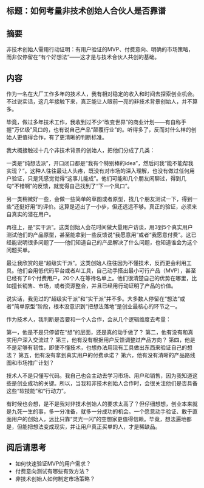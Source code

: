 ## 标题：如何考量非技术创始人合伙人是否靠谱

## 摘要
非技术创始人需用行动证明：有用户验证的MVP、付费意向、明确的市场策略，而非仅停留在“有个好想法”——这才是与技术合伙人共创的基础。

## 内容
作为一名在大厂工作多年的技术人，我有相对稳定的收入和时间去探索创业机会。不过说实话，这几年接触下来，真正能让人眼前一亮的非技术背景创始人，并不算多。

毕竟，做过多年技术工作，我收到过不少“改变世界”的商业计划——有自称手握“万亿级”风口的，也有说自己产品“颠覆行业”的。听得多了，反而对什么样的创始人更值得合作，有了更清晰的判断标准。

我大概接触过十几个非技术背景的创始人，把他们分成了几类：

一类是“纯想法派”，开口闭口都是“我有个特别棒的idea”，然后问我“能不能帮我实现？”。这种人往往最让人头疼，既没有对市场的深入理解，也没有做过任何用户验证，只是凭感觉觉得“这事儿能成”。他们可能和几个朋友闲聊过，得到几句“不错啊”的反馈，就觉得自己找到了“下一个风口”。

另一类稍微好一些，会做一些简单的草图或者原型，找几个朋友测试一下，得到一些“还挺好用”的评价。这算是迈出了一小步，但还远远不够。真正的验证，必须来自真实的潜在用户。

再往上，是“实干派”。这类创始人会花时间做大量用户访谈，用3到5个真实用户测试他们的产品原型，甚至能拿到一些反馈说“我愿意用”或者“我愿意付费”。这已经能说明很多问题了——他们知道自己的产品解决了什么问题，也知道谁会为这个问题买单。

最让我欣赏的是“超级实干派”。这类创始人往往因为不懂技术，反而更会利用工具。他们会用低代码平台或者AI工具，自己动手搭出最小可行产品（MVP），甚至已经有了8个付费用户，20个人在等待名单上。他们很清楚自己的优势在哪里，比如擅长销售、市场，或者资源整合，并且已经用行动证明了产品的价值。

说实话，我见过的“超级实干派”和“实干派”并不多。大多数人停留在“想法”或者“简单原型”阶段，根本没意识到“把想法落地”是创业最核心的环节之一。

作为技术人，我判断是否要和一个人合作，会从几个逻辑维度去考量：

第一，他是不是只停留在“想”的层面，还是真的动手做了？
第二，他有没有和真实用户深入交流过？
第三，他有没有根据用户反馈调整过产品方向？
第四，他是不是足够有韧性，即使不懂技术，也想办法用现有工具做出东西来验证自己的想法？
第五，他有没有拿到真实用户的付费承诺？
第六，他有没有清晰的产品路线图和市场推广计划？

技术人不是只懂写代码。我自己也会主动去学习市场、用户和销售，因为我知道这些是创业成功的关键。所以，当我和非技术创始人合作时，会很关注他们是否具备这些“软技能”和“行动力”。

有时候也会想，是不是我对非技术创始人的要求太高了？但仔细想想，创业本来就是九死一生的事，多一分准备，就多一分成功的机会。一个愿意动手验证、敢于直面用户的创始人，远比只靠“灵光一闪”的空想家更值得信赖。毕竟，想法遍地都是，但能把想法变成现实，并让用户真正买单的人，才是稀缺品。

## 阅后请思考
- 如何快速验证MVP的用户需求？
- 付费意向测试有哪些有效方法？
- 非技术创始人如何制定市场策略？

